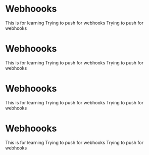 # Webhoooks
This is for learning
Trying to push for webhooks
Trying to push for webhooks
# Webhoooks
This is for learning
Trying to push for webhooks
Trying to push for webhooks
# Webhoooks
This is for learning
Trying to push for webhooks
Trying to push for webhooks
# Webhoooks
This is for learning
Trying to push for webhooks
Trying to push for webhooks
